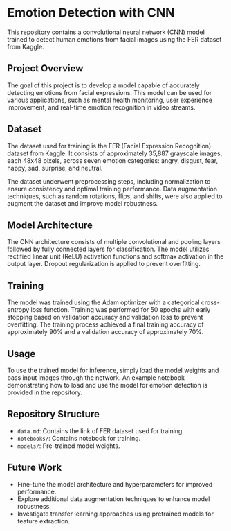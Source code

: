 
# Emotion Detection with CNN

This repository contains a convolutional neural network (CNN) model trained to detect human emotions from facial images using the FER dataset from Kaggle.

## Project Overview

The goal of this project is to develop a model capable of accurately detecting emotions from facial expressions. This model can be used for various applications, such as mental health monitoring, user experience improvement, and real-time emotion recognition in video streams.

## Dataset

The dataset used for training is the FER (Facial Expression Recognition) dataset from Kaggle. It consists of approximately 35,887 grayscale images, each 48x48 pixels, across seven emotion categories: angry, disgust, fear, happy, sad, surprise, and neutral.

The dataset underwent preprocessing steps, including normalization to ensure consistency and optimal training performance. Data augmentation techniques, such as random rotations, flips, and shifts, were also applied to augment the dataset and improve model robustness.

## Model Architecture

The CNN architecture consists of multiple convolutional and pooling layers followed by fully connected layers for classification. The model utilizes rectified linear unit (ReLU) activation functions and softmax activation in the output layer. Dropout regularization is applied to prevent overfitting.

## Training

The model was trained using the Adam optimizer with a categorical cross-entropy loss function. Training was performed for 50 epochs with early stopping based on validation accuracy and validation loss to prevent overfitting. The training process achieved a final training accuracy of approximately 90% and a validation accuracy of approximately 70%.

## Usage

To use the trained model for inference, simply load the model weights and pass input images through the network. An example notebook demonstrating how to load and use the model for emotion detection is provided in the repository.

## Repository Structure

- `data.md`: Contains the link of FER dataset used for training.
- `notebooks/`: Contains notebook for training.
- `models/`: Pre-trained model weights.

## Future Work

- Fine-tune the model architecture and hyperparameters for improved performance.
- Explore additional data augmentation techniques to enhance model robustness.
- Investigate transfer learning approaches using pretrained models for feature extraction.
